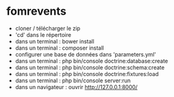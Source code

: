 fomrevents
==========

- cloner / télécharger le zip
- 'cd' dans le répertoire
- dans un terminal : bower install
- dans un terminal : composer install
- configurer une base de données dans 'parameters.yml'
- dans un terminal : php bin/console doctrine:database:create
- dans un terminal : php bin/console doctrine:schema:create
- dans un terminal : php bin/console doctrine:fixtures:load
- dans un terminal : php bin/console server:run
- dans un navigateur : ouvrir http://127.0.0.1:8000/

